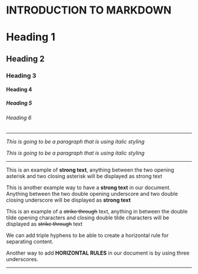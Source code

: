 # INTRODUCTION TO MARKDOWN

<!--HEADING-->
# Heading 1
## Heading 2
### Heading 3
#### Heading 4
##### Heading 5
###### Heading 6

---

<!--Italics-->

_This is going to be a paragraph that is using italic styling_

*This is going to be a paragraph that is using italic styling*

---

<!--Strong-->
This is an example of **strong text**, anything between the two opening asterisk and two closing asterisk will be displayed as strong text

This is another example way to have a __strong text__ in our document. Anything between the two double opening underscore and two double closing underscore will be displayed as __strong text__

<!--Strike Through-->
This is an example of a ~~strike through~~ text, anything in between the double tilde opening characters and closing double tilde characters will be displayed as ~~strike through~~ text

<!--Horizontal Rule-->

We can add triple hyphens to be able to create a horizontal rule for separating content.

Another way to add __HORIZONTAL RULES__ in our document is by using three underscores.

___


